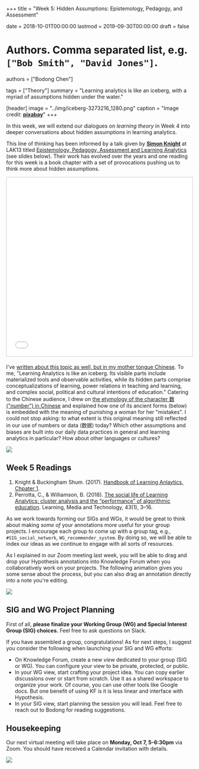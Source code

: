 +++
title = "Week 5: Hidden Assumptions: Epistemology, Pedagogy, and Assessment"

date = 2018-10-01T00:00:00
lastmod = 2019-09-30T00:00:00
draft = false

# Authors. Comma separated list, e.g. `["Bob Smith", "David Jones"]`.
authors = ["Bodong Chen"]

tags = ["Theory"]
summary = "Learning analytics is like an iceberg, with a myriad of assumptions hidden under the water."

[header]
image = "../img/iceberg-3273216_1280.png"
caption = "Image credit: [**pixabay**](https://pixabay.com/en/iceberg-above-water-white-cold-3273216/)"
+++


In this week, we will extend our dialogues on *learning theory* in Week 4 into deeper conversations about hidden assumptions in learning analytics. 

This line of thinking has been informed by a talk given by **[Simon Knight](https://twitter.com/sjgknight?lang=en)** at LAK13 titled <a href="//www.slideshare.net/sjgknight/lak13-knight-buckingham-shum-littleton-paper" title="LAK13: Epistemology, Pedagogy, Assessment and Learning Analytics" target="_blank">Epistemology, Pedagogy, Assessment and Learning Analytics</a> (see slides below). Their work has evolved over the years and one reading for this week is a book chapter with a set of provocations pushing us to think more about hidden assumptions.

<iframe src="//www.slideshare.net/slideshow/embed_code/key/lRAB9yVRBDcQyk" width="595" height="485" frameborder="0" marginwidth="0" marginheight="0" scrolling="no" style="border:1px solid #CCC; border-width:1px; margin-bottom:5px; max-width: 100%;" allowfullscreen> </iframe> 

I've [written about this topic as well, but in my mother tongue Chinese](https://www.researchgate.net/publication/317586037_Unpacking_Learning_Analytics_An_Attempt_to_Tilt_the_Iceberg_jiexixuexifenxixueyiciqiaodongbingshandechangshi). To me, "Learning Analytics is like an iceberg. Its visible parts include materialized tools and observable activities, while its hidden parts comprise conceptualizations of learning, power relations in teaching and learning, and complex social, political and cultural intentions of education."  Catering to the Chinese audience, I drew on [the etymology of the character 数 ("number") in Chinese](http://vividict.com/WordInfo.aspx?id=3730) and explained how one of its ancient forms (below) is embedded with the meaning of punishing a woman for her "mistakes". I could not stop asking: to what extent is this original meaning still reflected in our use of numbers or data (数据) today? Which other assumptions and biases are built into our daily data practices in general and learning analytics in particular? How about other languages or cultures?

<!-- ![](http://www.vividict.com/UserFiles/Image/==CF--wuli==/--CF3--pu(zu)--/017shu/[2]jin(1).gif) -->
![](http://www.vividict.com/UserFiles/Image/==CF--wuli==/--CF3--pu(zu)--/017shu/[2]jin(2).gif)

## Week 5 Readings


1. Knight & Buckingham Shum. (2017). [Handbook of Learning Anlaytics, Chpater 1](https://solaresearch.org/wp-content/uploads/2017/05/chapter1.pdf).
2. Perrotta, C., & Williamson, B. (2018). [The social life of Learning Analytics: cluster analysis and the “performance” of algorithmic education](https://www.tandfonline.com/doi/full/10.1080/17439884.2016.1182927). Learning, Media and Technology, 43(1), 3–16.

As we work towards forming our SIGs and WGs, it would be great to think about making *some of* your annotations more useful for your group projects. I encourage each group to come up with a group tag, e.g., `#SIG_social_network`, `WG_recommender_system`. By doing so, we will be able to index our ideas as we continue to engage with all sorts of resources. 

As I explained in our Zoom meeting last week, you will be able to drag and drop your Hypothesis annotations into Knowledge Forum when you collaboratively work on your projects. The following animation gives you some sense about the process, but you can also drag an annotation directly into a note you're editing.

![](https://colig.github.io/img/img_posts/ideamagnets-import.gif)

## SIG and WG Project Planning

First of all, **please finalize your Working Group (WG) and Special Interest Group (SIG) choices.**  Feel free to ask questions on Slack.

If you have assembled a group, congratulations! As for next steps, I suggest you consider the following when launching your SIG and WG efforts:

- On Knowledge Forum, create a new *view* dedicated to your group (SIG or WG). You can configure your view to be private, protected, or public. 
- In your WG view, start crafting your project idea. You can copy earlier discussions over or start from scratch. Use it as a shared workspace to organize your work. Of course, you can use other tools like Google docs. But one benefit of using KF is it is less linear and interface with Hypothesis. 
- In your SIG view, start planning the session you will lead. Feel free to reach out to Bodong for reading suggestions. 


## Housekeeping

Our next virtual meeting will take place on **Monday, Oct 7, 5-6:30pm** via Zoom. You should have received a Calendar invitation with details. 

![](https://media1.tenor.com/images/9b141e57cccfc60a9f214e97b9061e69/tenor.gif?itemid=4529300)